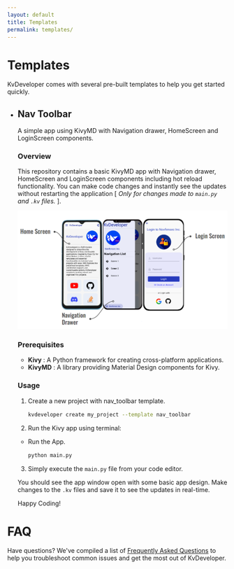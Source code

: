 ```yaml
---
layout: default
title: Templates
permalink: templates/
---
```


# Templates
KvDeveloper comes with several pre-built templates to help you get started quickly.

- ## Nav Toolbar
    A simple app using KivyMD with Navigation drawer, HomeScreen and LoginScreen components.

    ### Overview
    This repository contains a basic KivyMD app with Navigation drawer, HomeScreen and LoginScreen components including hot reload functionality. You can make code changes and instantly see the updates without restarting the application [ *Only for changes made to `main.py` and `.kv` files.* ].

    <img src="https://raw.githubusercontent.com/Novfensec/KvDeveloper/main/kvdeveloper/assets/image_library/kvdeveloper/nav_toolbar.png" width="750"/>

    ### Prerequisites

    + **Kivy** : A Python framework for creating cross-platform applications.
    + **KivyMD** : A library providing Material Design components for Kivy.

    ### Usage
    1. Create a new project with nav_toolbar template.

        ```bash
        kvdeveloper create my_project --template nav_toolbar
        ```
    2. Run the Kivy app using terminal:

    - Run the App.

        ```bash
        python main.py
        ```

    3. Simply execute the `main.py` file from your code editor.

    You should see the app window open with some basic app design. Make changes to the `.kv` files and save it to see the updates in real-time.

    Happy Coding!

# FAQ

Have questions? We've compiled a list of [Frequently Asked Questions](/faqs/) to help you troubleshoot common issues and get the most out of KvDeveloper.